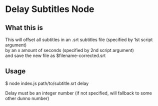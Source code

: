# Delay Subtitles Node

## What this is

This will offset all subtitles in an .srt subtitles file (specified by 1st script argument)<br>
by an x amount of seconds (specified by 2nd script argument)<br>
and save the new file as $filename-corrected.srt

## Usage
$ node index.js path/to/subtitle.srt delay

Delay must be an integer number (if not specified, will fallback to some other dunno number)
